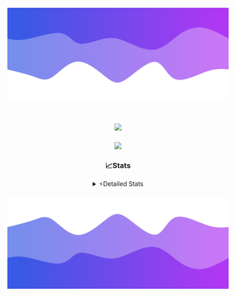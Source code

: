 ![Header](./header.png)
<div align="center">

<h1 align="center">
  <a href="https://git.io/typing-svg">
    <img src="https://readme-typing-svg.herokuapp.com/?lines=Hello,+There!+%F0%9F%91%8B;This+is+chicho.;Owner+on+Ocean;&center=true&size=25">
  </a>
</h1>
  
<p align="center">
  <img src="https://lanyard.cnrad.dev/api/852683595378196480" />
</p>

### 📈Stats
<details>
    <summary> ⚡Detailed Stats</summary>
    <br/>

<!--START_SECTION:waka-->
![Code Time](http://img.shields.io/badge/Code%20Time-740%20hrs%2057%20mins-blue)

![Profile Views](http://img.shields.io/badge/Profile%20Views-36-blue)

**🐱 My GitHub Data** 

> 📦 75.4 kB Used in GitHub's Storage 
 > 
> 🏆 24 Contributions in the Year 2024
 > 
> 🚫 Not Opted to Hire
 > 
> 📜 15 Public Repositories 
 > 
> 🔑 6 Private Repositories 
 > 
**I'm a Night 🦉** 

```text
🌞 Morning                21 commits          █░░░░░░░░░░░░░░░░░░░░░░░░   05.40 % 
🌆 Daytime                51 commits          ███░░░░░░░░░░░░░░░░░░░░░░   13.11 % 
🌃 Evening                170 commits         ███████████░░░░░░░░░░░░░░   43.70 % 
🌙 Night                  147 commits         █████████░░░░░░░░░░░░░░░░   37.79 % 
```
📅 **I'm Most Productive on Tuesday** 

```text
Monday                   23 commits          █░░░░░░░░░░░░░░░░░░░░░░░░   05.91 % 
Tuesday                  107 commits         ███████░░░░░░░░░░░░░░░░░░   27.51 % 
Wednesday                77 commits          █████░░░░░░░░░░░░░░░░░░░░   19.79 % 
Thursday                 55 commits          ████░░░░░░░░░░░░░░░░░░░░░   14.14 % 
Friday                   42 commits          ███░░░░░░░░░░░░░░░░░░░░░░   10.80 % 
Saturday                 34 commits          ██░░░░░░░░░░░░░░░░░░░░░░░   08.74 % 
Sunday                   51 commits          ███░░░░░░░░░░░░░░░░░░░░░░   13.11 % 
```


📊 **This Week I Spent My Time On** 

```text
🕑︎ Time Zone: America/Argentina/Buenos_Aires

💬 Programming Languages: 
JavaScript               3 hrs 21 mins       ████████████░░░░░░░░░░░░░   48.97 % 
Python                   1 hr 22 mins        █████░░░░░░░░░░░░░░░░░░░░   20.11 % 
HTML                     1 hr 9 mins         ████░░░░░░░░░░░░░░░░░░░░░   16.89 % 
YAML                     39 mins             ██░░░░░░░░░░░░░░░░░░░░░░░   09.67 % 
CSV                      9 mins              █░░░░░░░░░░░░░░░░░░░░░░░░   02.38 % 

🔥 Editors: 
VS Code                  6 hrs 52 mins       █████████████████████████   100.00 % 

🐱‍💻 Projects: 
Backend                  4 hrs 2 mins        ███████████████░░░░░░░░░░   58.73 % 
Unknown Project          2 hrs 50 mins       ██████████░░░░░░░░░░░░░░░   41.27 % 

💻 Operating System: 
Windows                  6 hrs 52 mins       █████████████████████████   100.00 % 
```

**I Mostly Code in JavaScript** 

```text
JavaScript               8 repos             ███████░░░░░░░░░░░░░░░░░░   26.67 % 
HTML                     7 repos             ██████░░░░░░░░░░░░░░░░░░░   23.33 % 
C#                       2 repos             ██░░░░░░░░░░░░░░░░░░░░░░░   06.67 % 
SCSS                     1 repo              █░░░░░░░░░░░░░░░░░░░░░░░░   03.33 % 
Batchfile                1 repo              █░░░░░░░░░░░░░░░░░░░░░░░░   03.33 % 
```




 Last Updated on 04/06/2024 18:17:48 UTC
<!--END_SECTION:waka-->
</details>

![Footer](./footer.png)
